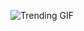 
<!-- GIF_SECTION -->
![Trending GIF](https://media4.giphy.com/media/v1.Y2lkPThiYjIxNzcyZm95eTU3bXFwMWd5cGhjaTE5cGNwaTF0OWQ3M2xwYTN2MmJ3Z3FwbSZlcD12MV9naWZzX3NlYXJjaCZjdD1n/bGgsc5mWoryfgKBx1u/giphy.gif)
<!-- END_GIF_SECTION -->
